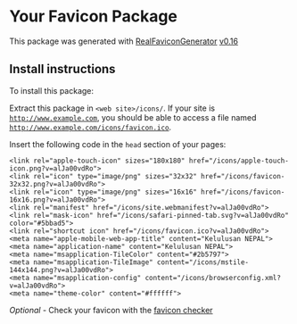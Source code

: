 # Your Favicon Package

This package was generated with [RealFaviconGenerator](https://realfavicongenerator.net/) [v0.16](https://realfavicongenerator.net/change_log#v0.16)

## Install instructions

To install this package:

Extract this package in <code>&lt;web site&gt;/icons/</code>. If your site is <code>http://www.example.com</code>, you should be able to access a file named <code>http://www.example.com/icons/favicon.ico</code>.

Insert the following code in the `head` section of your pages:

    <link rel="apple-touch-icon" sizes="180x180" href="/icons/apple-touch-icon.png?v=alJa00vdRo">
    <link rel="icon" type="image/png" sizes="32x32" href="/icons/favicon-32x32.png?v=alJa00vdRo">
    <link rel="icon" type="image/png" sizes="16x16" href="/icons/favicon-16x16.png?v=alJa00vdRo">
    <link rel="manifest" href="/icons/site.webmanifest?v=alJa00vdRo">
    <link rel="mask-icon" href="/icons/safari-pinned-tab.svg?v=alJa00vdRo" color="#5bbad5">
    <link rel="shortcut icon" href="/icons/favicon.ico?v=alJa00vdRo">
    <meta name="apple-mobile-web-app-title" content="Kelulusan NEPAL">
    <meta name="application-name" content="Kelulusan NEPAL">
    <meta name="msapplication-TileColor" content="#2b5797">
    <meta name="msapplication-TileImage" content="/icons/mstile-144x144.png?v=alJa00vdRo">
    <meta name="msapplication-config" content="/icons/browserconfig.xml?v=alJa00vdRo">
    <meta name="theme-color" content="#ffffff">

*Optional* - Check your favicon with the [favicon checker](https://realfavicongenerator.net/favicon_checker)